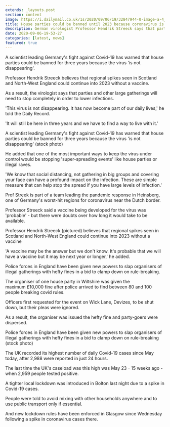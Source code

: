 ```yaml
---
extends: _layouts.post
section: content
image: https://i.dailymail.co.uk/1s/2020/09/06/19/32847944-0-image-a-4_1599416723113.jpg 
title: House parties could be banned until 2023 because coronavirus is not disappearing, scientist warns  
description: German virologist Professor Hendrik Streeck says that parties and other large gatherings will need to stop completely for the next three years in order to lower infections to a manageable level. 
date: 2020-09-06-19-53-27 
categories: [latest, news] 
featured: true 
--- 
```

A scientist leading Germany's fight against Covid-19 has warned that house parties could be banned for three years because the virus 'is not disappearing'.

 Professor Hendrik Streeck believes that regional spikes seen in Scotland and North-West England could continue into 2023 without a vaccine.

As a result, the virologist says that parties and other large gatherings will need to stop completely in order to lower infections. 

'This virus is not disappearing. It has now become part of our daily lives,' he told the Daily Record.

'It will still be here in three years and we have to find a way to live with it.'

A scientist leading Germany's fight against Covid-19 has warned that house parties could be banned for three years because the virus 'is not disappearing' (stock photo)

He added that one of the most important ways to keep the virus under control would be stopping 'super-spreading events' like house parties or illegal raves. 

'We know that social distancing, not gathering in big groups and covering your face can have a profound impact on the infection. These are simple measure that can help stop the spread if you have large levels of infection.'

Prof Streek is part of a team leading the pandemic response in Heinsberg, one of Germany's worst-hit regions for coronavirus near the Dutch border.

Professor Streeck said a vaccine being developed for the virus was 'probable' - but there were doubts over how long it would take to be available.

Professor Hendrik Streeck (pictured) believes that regional spikes seen in Scotland and North-West England could continue into 2023 without a vaccine

'A vaccine may be the answer but we don't know. It's probable that we will have a vaccine but it may be next year or longer,' he added.

Police forces in England have been given new powers to slap organisers of illegal gatherings with hefty fines in a bid to clamp down on rule-breaking.

The organiser of one house party in Wiltshire was given the maximum £10,000 fine after police arrived to find between 80 and 100 people breaking covid rules.

Officers first requested for the event on Wick Lane, Devizes, to be shut down, but their pleas were ignored. 

As a result, the organiser was issued the hefty fine and party-goers were dispersed. 

Police forces in England have been given new powers to slap organisers of illegal gatherings with hefty fines in a bid to clamp down on rule-breaking (stock photo)

The UK recorded its highest number of daily Covid-19 cases since May today, after 2,988 were reported in just 24 hours. 

The last time the UK's caseload was this high was May 23 - 15 weeks ago - when 2,959 people tested positive.

A tighter local lockdown was introduced in Bolton last night due to a spike in Covid-19 cases. 

People were told to avoid mixing with other households anywhere and to use public transport only if essential.

And new lockdown rules have been enforced in Glasgow since Wednesday following a spike in coronavirus cases there.

